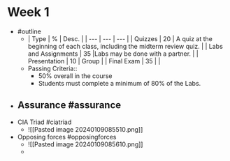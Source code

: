 # Week 1
- #outline 
	- | Type | % | Desc. |
    | --- | --- | --- |
    | Quizzes | 20 | A quiz at the beginning of each class, including the midterm review quiz. | 
    | Labs and Assignments | 35 |Labs may be done with a partner. | 
    | Presentation | 10 | Group | 
    | Final Exam | 35 |  | 
    - Passing Criteria::
	    - 50% overall in the course
	    - Students must complete a minimum of 80% of the Labs.
- Assurance #assurance
	- 
- CIA Triad #ciatriad
	- ![[Pasted image 20240109085510.png]]
- Opposing forces #opposingforces
	- ![[Pasted image 20240109085610.png]]
	- 